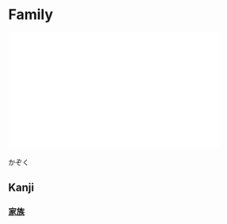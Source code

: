 # Family
![kazoku](pitch-accents/kazoku.png)

かぞく

## Kanji
### [家](../Kanji/kanji-dict/家.md)[族](../Kanji/kanji-dict/族.md)